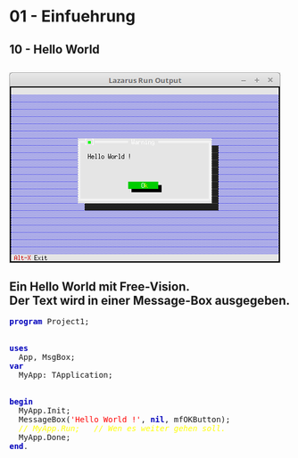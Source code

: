 # 01 - Einfuehrung
## 10 - Hello World
<img src="image.png" alt="Selfhtml"><br><br>
Ein Hello World mit Free-Vision.<br>
Der Text wird in einer Message-Box ausgegeben.<br>
---
<pre><code=pascal><b><font color="0000BB">program</font></b> Project1;
<br>
<b><font color="0000BB">uses</font></b>
  App, MsgBox;
<b><font color="0000BB">var</font></b>
  MyApp: TApplication;
<br>
<b><font color="0000BB">begin</font></b>
  MyApp.Init;
  MessageBox(<font color="#FF0000">'Hello World !'</font>, <b><font color="0000BB">nil</font></b>, mfOKButton);
  <i><font color="#FFFF00">// MyApp.Run;   // Wen es weiter gehen soll.</font></i>
  MyApp.Done;
<b><font color="0000BB">end</font></b>.</code></pre>
<br>
